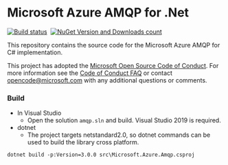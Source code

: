 # Microsoft Azure AMQP for .Net

[![Build status](https://ci.appveyor.com/api/projects/status/the7eqq0ixf0hcx3?svg=true)](https://ci.appveyor.com/project/xinchen10/azure-amqp)    [![NuGet Version and Downloads count](https://buildstats.info/nuget/Microsoft.Azure.Amqp)](https://www.nuget.org/packages/Microsoft.Azure.Amqp/)

This repository contains the source code for the Microsoft Azure AMQP for C# implementation.

This project has adopted the [Microsoft Open Source Code of Conduct](https://opensource.microsoft.com/codeofconduct/). For more information see the [Code of Conduct FAQ](https://opensource.microsoft.com/codeofconduct/faq/) or contact [opencode@microsoft.com](mailto:opencode@microsoft.com) with any additional questions or comments.


### Build

- In Visual Studio
  - Open the solution `amqp.sln` and build. Visual Studio 2019 is required.
- dotnet
  - The project targets netstandard2.0, so dotnet commands can be used to build the library cross platform.

```
dotnet build -p:Version=3.0.0 src\Microsoft.Azure.Amqp.csproj
```
